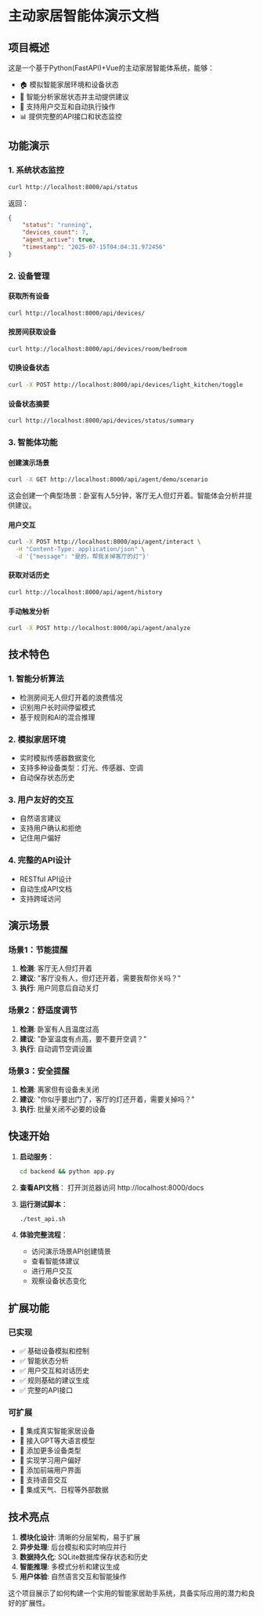 # 主动家居智能体演示文档

## 项目概述

这是一个基于Python(FastAPI)+Vue的主动家居智能体系统，能够：
- 🏠 模拟智能家居环境和设备状态
- 🤖 智能分析家居状态并主动提供建议
- 💬 支持用户交互和自动执行操作
- 📊 提供完整的API接口和状态监控

## 功能演示

### 1. 系统状态监控

```bash
curl http://localhost:8000/api/status
```

返回：
```json
{
    "status": "running",
    "devices_count": 7,
    "agent_active": true,
    "timestamp": "2025-07-15T04:04:31.972456"
}
```

### 2. 设备管理

#### 获取所有设备
```bash
curl http://localhost:8000/api/devices/
```

#### 按房间获取设备
```bash
curl http://localhost:8000/api/devices/room/bedroom
```

#### 切换设备状态
```bash
curl -X POST http://localhost:8000/api/devices/light_kitchen/toggle
```

#### 设备状态摘要
```bash
curl http://localhost:8000/api/devices/status/summary
```

### 3. 智能体功能

#### 创建演示场景
```bash
curl -X GET http://localhost:8000/api/agent/demo/scenario
```

这会创建一个典型场景：卧室有人5分钟，客厅无人但灯开着。智能体会分析并提供建议。

#### 用户交互
```bash
curl -X POST http://localhost:8000/api/agent/interact \
  -H "Content-Type: application/json" \
  -d '{"message": "是的，帮我关掉客厅的灯"}'
```

#### 获取对话历史
```bash
curl http://localhost:8000/api/agent/history
```

#### 手动触发分析
```bash
curl -X POST http://localhost:8000/api/agent/analyze
```

## 技术特色

### 1. 智能分析算法
- 检测房间无人但灯开着的浪费情况
- 识别用户长时间停留模式
- 基于规则和AI的混合推理

### 2. 模拟家居环境
- 实时模拟传感器数据变化
- 支持多种设备类型：灯光、传感器、空调
- 自动保存状态历史

### 3. 用户友好的交互
- 自然语言建议
- 支持用户确认和拒绝
- 记住用户偏好

### 4. 完整的API设计
- RESTful API设计
- 自动生成API文档
- 支持跨域访问

## 演示场景

### 场景1：节能提醒
1. **检测**: 客厅无人但灯开着
2. **建议**: "客厅没有人，但灯还开着，需要我帮你关吗？"
3. **执行**: 用户同意后自动关灯

### 场景2：舒适度调节
1. **检测**: 卧室有人且温度过高
2. **建议**: "卧室温度有点高，要不要开空调？"
3. **执行**: 自动调节空调设置

### 场景3：安全提醒
1. **检测**: 离家但有设备未关闭
2. **建议**: "你似乎要出门了，客厅的灯还开着，需要关掉吗？"
3. **执行**: 批量关闭不必要的设备

## 快速开始

1. **启动服务**：
   ```bash
   cd backend && python app.py
   ```

2. **查看API文档**：
   打开浏览器访问 http://localhost:8000/docs

3. **运行测试脚本**：
   ```bash
   ./test_api.sh
   ```

4. **体验完整流程**：
   - 访问演示场景API创建情景
   - 查看智能体建议
   - 进行用户交互
   - 观察设备状态变化

## 扩展功能

### 已实现
- ✅ 基础设备模拟和控制
- ✅ 智能状态分析
- ✅ 用户交互和对话历史
- ✅ 规则基础的建议生成
- ✅ 完整的API接口

### 可扩展
- 🔄 集成真实智能家居设备
- 🔄 接入GPT等大语言模型
- 🔄 添加更多设备类型
- 🔄 实现学习用户偏好
- 🔄 添加前端用户界面
- 🔄 支持语音交互
- 🔄 集成天气、日程等外部数据

## 技术亮点

1. **模块化设计**: 清晰的分层架构，易于扩展
2. **异步处理**: 后台模拟和实时响应并行
3. **数据持久化**: SQLite数据库保存状态和历史
4. **智能推理**: 多模式分析和建议生成
5. **用户体验**: 自然语言交互和智能操作

这个项目展示了如何构建一个实用的智能家居助手系统，具备实际应用的潜力和良好的扩展性。
